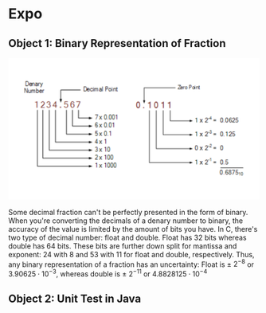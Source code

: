 # Expo

## Object 1: Binary Representation of Fraction

![Object 1](Object%201.png)

Some decimal fraction can't be perfectly presented in the form of binary.
When you're converting the decimals of a denary number to binary, the accuracy of the value is limited by the amount of bits you have.
In C, there's two type of decimal number: float and double.
Float has 32 bits whereas double has 64 bits.
These bits are further down split for mantissa and exponent: 24 with 8 and 53 with 11 for float and double, respectively.
Thus, any binary representation of a fraction has an uncertainty:
Float is ± $2^{-8}$ or $3.90625 \cdot 10^{-3}$, whereas double is ± $2^{-11}$ or $4.8828125 \cdot 10^{-4}$

## Object 2: Unit Test in Java



